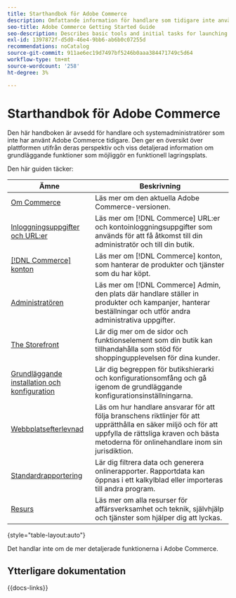 ```yaml
---
title: Starthandbok för Adobe Commerce
description: Omfattande information för handlare som tidigare inte använt Adobe Commerce.
seo-title: Adobe Commerce Getting Started Guide
seo-description: Describes basic tools and initial tasks for launching an Adobe Commerce or Magento Open Source store.
exl-id: 1397872f-d5d0-46e4-9bb6-ab6b0c07255d
recommendations: noCatalog
source-git-commit: 911ae6ec19d7497bf5246b0aaa384471749c5d64
workflow-type: tm+mt
source-wordcount: '258'
ht-degree: 3%

---
```


# Starthandbok för Adobe Commerce

Den här handboken är avsedd för handlare och systemadministratörer som inte har använt Adobe Commerce tidigare. Den ger en översikt över plattformen utifrån deras perspektiv och viss detaljerad information om grundläggande funktioner som möjliggör en funktionell lagringsplats.

Den här guiden täcker:

| Ämne | Beskrivning |
| ------- | ----------- |
| [Om Commerce](about.md) | Läs mer om den aktuella Adobe Commerce-versionen. |
| [Inloggningsuppgifter och URL:er](login-urls.md) | Läs mer om [!DNL Commerce] URL:er och kontoinloggningsuppgifter som används för att få åtkomst till din administratör och till din butik. |
| [[!DNL Commerce] konton](commerce-account-create.md) | Läs mer om [!DNL Commerce] konton, som hanterar de produkter och tjänster som du har köpt. |
| [Administratören](admin.md) | Läs mer om [!DNL Commerce] Admin, den plats där handlare ställer in produkter och kampanjer, hanterar beställningar och utför andra administrativa uppgifter. |
| [The Storefront](storefront.md) | Lär dig mer om de sidor och funktionselement som din butik kan tillhandahålla som stöd för shoppingupplevelsen för dina kunder. |
| [Grundläggande installation och konfiguration](websites-stores-views.md) | Lär dig begreppen för butikshierarki och konfigurationsomfång och gå igenom de grundläggande konfigurationsinställningarna. |
| [Webbplatsefterlevnad](privacy-policy.md) | Läs om hur handlare ansvarar för att följa branschens riktlinjer för att upprätthålla en säker miljö och för att uppfylla de rättsliga kraven och bästa metoderna för onlinehandlare inom sin jurisdiktion. |
| [Standardrapportering](reports-menu.md) | Lär dig filtrera data och generera onlinerapporter. Rapportdata kan öppnas i ett kalkylblad eller importeras till andra program. |
| [Resurs](resources.md) | Läs mer om alla resurser för affärsverksamhet och teknik, självhjälp och tjänster som hjälper dig att lyckas. |

{style="table-layout:auto"}

Det handlar inte om de mer detaljerade funktionerna i Adobe Commerce.

## Ytterligare dokumentation

{{docs-links}}
